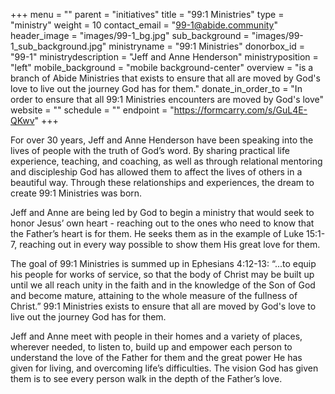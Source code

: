 +++
menu = ""
parent = "initiatives"
title = "99:1 Ministries"
type = "ministry"
weight = 10
contact_email = "99-1@abide.community"
header_image = "images/99-1_bg.jpg"
sub_background = "images/99-1_sub_background.jpg"
ministryname = "99:1 Ministries"
donorbox_id = "99-1"
ministrydescription = "Jeff and Anne Henderson"
ministryposition = "left"
mobile_background = "mobile background-center"
overview = "is a branch of Abide Ministries that exists to ensure that all are moved by God's love to live out the journey God has for them."
donate_in_order_to = "In order to ensure that all 99:1 Ministries encounters are moved by God's love"
website = ""
schedule = ""
endpoint = "https://formcarry.com/s/GuL4E-QKwv"
+++

For over 30 years, Jeff and Anne Henderson have been speaking into the lives of people with the truth of God’s word.  By sharing practical life experience, teaching, and coaching, as well as through relational mentoring and discipleship God has allowed them to affect the lives of others in a beautiful way. Through these relationships and experiences, the dream to create 99:1 Ministries was born. 

Jeff and Anne are being led by God to begin a ministry that would seek to honor Jesus’ own heart - reaching out to the ones who need to know that the Father’s heart is for them. He seeks them as in the example of Luke 15:1-7, reaching out in every way possible to show them His great love for them. 

The goal of 99:1 Ministries is summed up in Ephesians 4:12-13: “...to equip his people for works of service, so that the body of Christ may be built up until we all reach unity in the faith and in the knowledge of the Son of God and become mature, attaining to the whole measure of the fullness of Christ.” 99:1 Ministries exists to ensure that all are moved by God's love to live out the journey God has for them. 

Jeff and Anne meet with people in their homes and a variety of places, wherever needed, to listen to, build up and empower each person to understand the love of the Father for them and the great power He has given for living, and overcoming life’s difficulties. The vision God has given them is to see every person walk in the depth of the Father’s love.